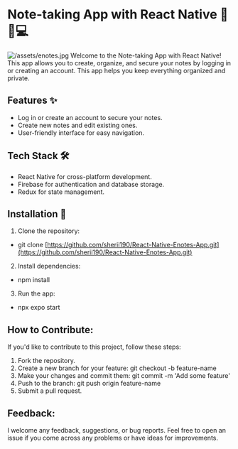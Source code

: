 # Note-taking App with React Native 📝📱💻
![/assets/enotes.jpg](/assets/enotes.jpg)
Welcome to the Note-taking App with React Native! This app allows you to create, organize, and secure your notes by logging in or creating an account. This app helps you keep everything organized and private.

## Features ✨

- Log in or create an account to secure your notes.
- Create new notes and edit existing ones.
- User-friendly interface for easy navigation.

## Tech Stack 🛠️

- React Native for cross-platform development.
- Firebase for authentication and database storage.
- Redux for state management.

## Installation 🚀

1. Clone the repository:

 - git clone [https://github.com/sherii190/React-Native-Enotes-App.git](https://github.com/sherii190/React-Native-Enotes-App.git)

2. Install dependencies:

 - npm install

3. Run the app:

 - npx expo start

## How to Contribute:
If you'd like to contribute to this project, follow these steps:

1. Fork the repository.
2. Create a new branch for your feature: git checkout -b feature-name
3. Make your changes and commit them: git commit -m 'Add some feature'
4. Push to the branch: git push origin feature-name
5. Submit a pull request.

## Feedback:

I welcome any feedback, suggestions, or bug reports. Feel free to open an issue if you come across any problems or have ideas for improvements.

